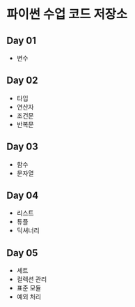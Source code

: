 # 파이썬 수업 코드 저장소

## Day 01

* 변수



## Day 02

* 타입
* 연산자
* 조건문
* 반복문



## Day 03

* 함수
* 문자열



## Day 04

* 리스트
* 튜플
* 딕셔너리



## Day 05

* 세트
* 컬렉션 관리
* 표준 모듈
* 예외 처리